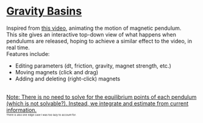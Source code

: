 # <a href = "https://sotong1337.github.io/gravity_basins/">Gravity Basins</a>
Inspired from <a href="https://www.youtube.com/watch?v=LavXSS5Xtbg">this video</a>, animating the motion of magnetic pendulum. <br/>
This site gives an interactive top-down view of what happens when pendulums are released, hoping to achieve a similar effect to the video, in real time. <br/>
Features include: <br/>
<ul>
<li>Editing parameters (dt, friction, gravity, magnet strength, etc.)</li>
<li>Moving magnets (click and drag)</li>
<li>Adding and deleting (right-click) magnets</li>
</ul>
<br/>
<a href="https://beltoforion.de/en/magnetic_pendulum/">Note: There is no need to solve for the equilibrium points of each pendulum (which is not solvable?). Instead, we integrate and estimate from current information. <br/> </a>
<sub><sup><sub><sup>There is also one edge case I was too lazy to account for.</sup></sub></sup></sub> <br/>
